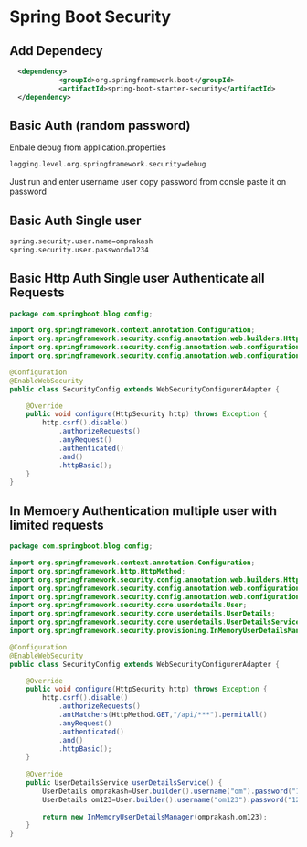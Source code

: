 # Spring Boot Security
## Add Dependecy 
```xml
  <dependency>
            <groupId>org.springframework.boot</groupId>
            <artifactId>spring-boot-starter-security</artifactId>
  </dependency>
```

## Basic Auth (random password)
   Enbale debug from application.properties
   ```xml
   logging.level.org.springframework.security=debug
   ```
   Just run and enter username user
   copy password from consle paste it on password
   
## Basic Auth Single user
 ```xml
spring.security.user.name=omprakash
spring.security.user.password=1234
```
## Basic Http Auth Single user Authenticate all Requests

```java
package com.springboot.blog.config;

import org.springframework.context.annotation.Configuration;
import org.springframework.security.config.annotation.web.builders.HttpSecurity;
import org.springframework.security.config.annotation.web.configuration.EnableWebSecurity;
import org.springframework.security.config.annotation.web.configuration.WebSecurityConfigurerAdapter;

@Configuration
@EnableWebSecurity
public class SecurityConfig extends WebSecurityConfigurerAdapter {

	@Override
	public void configure(HttpSecurity http) throws Exception {
		http.csrf().disable()
		    .authorizeRequests()
		    .anyRequest()
		    .authenticated()
		    .and()
		    .httpBasic();
	}
}

```
## In Memoery Authentication multiple user with limited requests

```java
package com.springboot.blog.config;

import org.springframework.context.annotation.Configuration;
import org.springframework.http.HttpMethod;
import org.springframework.security.config.annotation.web.builders.HttpSecurity;
import org.springframework.security.config.annotation.web.configuration.EnableWebSecurity;
import org.springframework.security.config.annotation.web.configuration.WebSecurityConfigurerAdapter;
import org.springframework.security.core.userdetails.User;
import org.springframework.security.core.userdetails.UserDetails;
import org.springframework.security.core.userdetails.UserDetailsService;
import org.springframework.security.provisioning.InMemoryUserDetailsManager;

@Configuration
@EnableWebSecurity
public class SecurityConfig extends WebSecurityConfigurerAdapter {

	@Override
	public void configure(HttpSecurity http) throws Exception {
		http.csrf().disable()
		    .authorizeRequests()
		    .antMatchers(HttpMethod.GET,"/api/***").permitAll()
		    .anyRequest()
		    .authenticated()
		    .and()
		    .httpBasic();
	}
	
	@Override
	public UserDetailsService userDetailsService() {
		UserDetails omprakash=User.builder().username("om").password("123").roles("USER").build();
		UserDetails om123=User.builder().username("om123").password("12345").roles("ADMIN").build();
		
		return new InMemoryUserDetailsManager(omprakash,om123);			
	}
}

```

